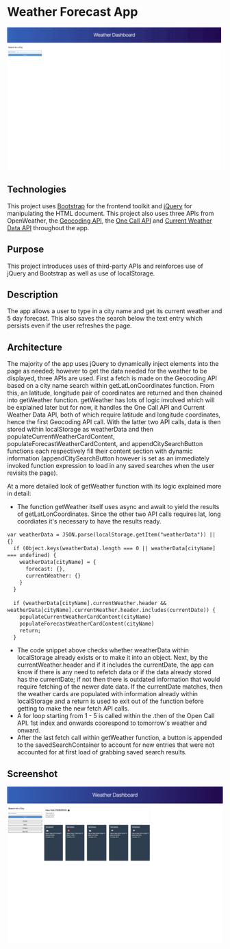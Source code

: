 # Weather Forecast App

![weather-forecast.gif](./assets/images/screen_recording.gif)

## Technologies
This project uses [Bootstrap](https://getbootstrap.com/) for the frontend toolkit and [jQuery](https://jquery.com/) for manipulating the HTML document. This project also uses three APIs from OpenWeather, the [Geocoding API](https://openweathermap.org/api/geocoding-api), the [One Call API](https://openweathermap.org/api/one-call-3) and [Current Weather Data API](https://openweathermap.org/current) throughout the app.

## Purpose
This project introduces uses of third-party APIs and reinforces use of jQuery and Bootstrap as well as use of localStorage.

## Description
The app allows a user to type in a city name and get its current weather and 5 day forecast. This also saves the search below the text entry which persists even if the user refreshes the page.

## Architecture
The majority of the app uses jQuery to dynamically inject elements into the page as needed; however to get the data needed for the weather to be displayed, three APIs are used. First a fetch is made on the Geocoding API based on a city name search within getLatLonCoordinates function. From this, an latitude, longitude pair of coordinates are returned and then chained into getWeather function. getWeather has lots of logic involved which will be explained later but for now, it handles the One Call API and Current Weather Data API, both of which require latitude and longitude coordinates, hence the first Geocoding API call. With the latter two API calls, data is then stored within localStorage as weatherData and then populateCurrentWeatherCardContent, populateForecastWeatherCardContent, and appendCitySearchButton functions each respectively fill their content section with dynamic information (appendCitySearchButton however is set as an immediately invoked function expression to load in any saved searches when the user revisits the page).

At a more detailed look of getWeather function with its logic explained more in detail:
  - The function getWeather itself uses async and await to yield the results of getLatLonCoordinates. Since the other two API calls requires lat, long coordiates it's necessary to have the results ready. 

```
var weatherData = JSON.parse(localStorage.getItem("weatherData")) || {}
  if (Object.keys(weatherData).length === 0 || weatherData[cityName] === undefined) {
    weatherData[cityName] = {
      forecast: {},
      currentWeather: {}
    }
  } 

  if (weatherData[cityName].currentWeather.header && weatherData[cityName].currentWeather.header.includes(currentDate)) {
    populateCurrentWeatherCardContent(cityName)
    populateForecastWeatherCardContent(cityName)
    return;
  }
```
  - The code snippet above checks whether weatherData within localStorage already exists or to make it into an object. Next, by the currentWeather.header and if it includes the currentDate, the app can know if there is any need to refetch data or if the data already stored has the currentDate; if not then there is outdated information that would require fetching of the newer date data. If the currentDate matches, then the weather cards are populated with information already within localStorage and a return is used to exit out of the function before getting to make the new fetch API calls.
  - A for loop starting from 1 - 5 is called within the .then of the Open Call API. 1st index and onwards coorespond to tomorrow's weather and onward. 
  - After the last fetch call within getWeather function, a button is appended to the savedSearchContainer to account for new entries that were not accounted for at first load of grabbing saved search results.

## Screenshot
![screnshot](./assets/images/screenshot.png)




